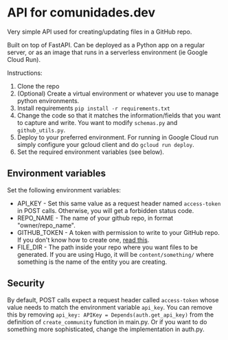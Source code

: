 # API for comunidades.dev

Very simple API used for creating/updating files in a GitHub repo.

Built on top of FastAPI. Can be deployed as a Python app on a regular server, or as an image that runs in a serverless environment (ie Google Cloud Run).

Instructions:
 1. Clone the repo
 2. (Optional) Create a virtual environment or whatever you use to manage python environments.
 3. Install requirements `pip install -r requirements.txt`
 4. Change the code so that it matches the information/fields that you want to capture and write. You want to modify `schemas.py` and `github_utils.py`. 
 5. Deploy to your preferred environment. For running in Google Cloud run simply configure your gcloud client and do `gcloud run deploy`.
 6. Set the required environment variables (see below).
 
## Environment variables
Set the following environment variables:
 * API_KEY - Set this same value as a request header named `access-token` in POST calls. Otherwise, you will get a forbidden status code.
 * REPO_NAME - The name of your github repo, in format "owner/repo_name".
 * GITHUB_TOKEN - A token with permission to write to your GitHub repo. If you don't know how to create one,  [read this](https://docs.github.com/en/authentication/keeping-your-account-and-data-secure/creating-a-personal-access-token).
  * FILE_DIR - The path inside your repo where you want files to be generated. If you are using Hugo, it will be `content/something/` where something is the name of the entity you are creating.


## Security
By default, POST calls expect a request header called `access-token` whose value needs to match the environment variable `api_key`. You can remove this by
removing  `api_key: APIKey = Depends(auth.get_api_key)` from the definition of `create_community` function in main.py. Or if you want to do something more sophisticated, 
change the implementation in auth.py.
